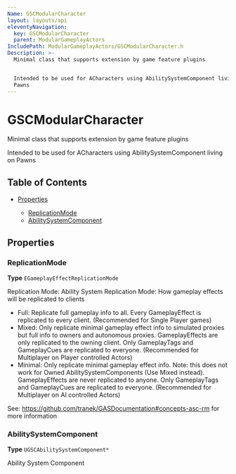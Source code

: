 ```yaml
---
Name: GSCModularCharacter
layout: layouts/api
eleventyNavigation:
  key: GSCModularCharacter
  parent: ModularGameplayActors
IncludePath: ModularGameplayActors/GSCModularCharacter.h
Description: >-
  Minimal class that supports extension by game feature plugins


  Intended to be used for ACharacters using AbilitySystemComponent living on
  Pawns
---
```



# GSCModularCharacter

Minimal class that supports extension by game feature plugins

Intended to be used for ACharacters using AbilitySystemComponent living on Pawns

## Table of Contents

*   [Properties](#properties)

    *   [ReplicationMode](#replicationmode)
    *   [AbilitySystemComponent](#abilitysystemcomponent)

## Properties

### ReplicationMode

**Type** `EGameplayEffectReplicationMode`

Replication Mode:
Ability System Replication Mode: How gameplay effects will be replicated to clients

*   Full: Replicate full gameplay info to all. Every GameplayEffect is replicated to every client.
    (Recommended for Single Player games)
*   Mixed: Only replicate minimal gameplay effect info to simulated proxies but full info to owners and autonomous proxies.
    GameplayEffects are only replicated to the owning client. Only GameplayTags and GameplayCues are replicated to everyone.
    (Recommended for Multiplayer on Player controlled Actors)
*   Minimal: Only replicate minimal gameplay effect info. Note: this does not work for Owned AbilitySystemComponents (Use Mixed instead).
    GameplayEffects are never replicated to anyone. Only GameplayTags and GameplayCues are replicated to everyone.
    (Recommended for Multiplayer on AI controlled Actors)

See: https://github.com/tranek/GASDocumentation#concepts-asc-rm for more information

### AbilitySystemComponent

**Type** `UGSCAbilitySystemComponent*`

Ability System Component
    
